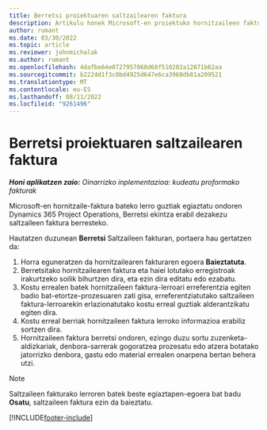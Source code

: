 ```yaml
---
title: Berretsi proiektuaren saltzailearen faktura
description: Artikulu honek Microsoft-en proiektuko hornitzaileen faktura nola baieztatu azaltzen du Dynamics 365 Project Operations eta proiektuaren saltzaileen faktura berresteko finantza-eragina.
author: rumant
ms.date: 03/30/2022
ms.topic: article
ms.reviewer: johnmichalak
ms.author: rumant
ms.openlocfilehash: 4dafbe64e0727957068d68f510202a12871b62aa
ms.sourcegitcommit: b2224d1f3c0bd4925d647e6ca3960db81a209521
ms.translationtype: MT
ms.contentlocale: eu-ES
ms.lasthandoff: 08/11/2022
ms.locfileid: "9261496"
---
```

# <a name="confirm-a-project-vendor-invoice"></a>Berretsi proiektuaren saltzailearen faktura

_**Honi aplikatzen zaio:** Oinarrizko inplementazioa: kudeatu proformako fakturak_

Microsoft-en hornitzaile-faktura bateko lerro guztiak egiaztatu ondoren Dynamics 365 Project Operations, Berretsi ekintza erabil dezakezu saltzaileen faktura berresteko.

Hautatzen duzunean **Berretsi** Saltzaileen fakturan, portaera hau gertatzen da:

1. Horra eguneratzen da hornitzailearen fakturaren egoera **Baieztatuta**.
2. Berretsitako hornitzailearen faktura eta haiei lotutako erregistroak irakurtzeko soilik bihurtzen dira, eta ezin dira editatu edo ezabatu.
3. Kostu errealen batek hornitzaileen faktura-lerroari erreferentzia egiten badio bat-etortze-prozesuaren zati gisa, erreferentziatutako saltzaileen faktura-lerroarekin erlazionatutako kostu erreal guztiak alderantzikatu egiten dira.
4. Kostu erreal berriak hornitzaileen faktura lerroko informazioa erabiliz sortzen dira.
5. Hornitzaileen faktura berretsi ondoren, ezingo duzu sortu zuzenketa-aldizkariak, denbora-sarrerak gogoratzea prozesatu edo atzera botatako jatorrizko denbora, gastu edo material errealen onarpena bertan behera utzi.

> [!NOTE]
> Saltzaileen fakturako lerroren batek beste egiaztapen-egoera bat badu **Osatu**, saltzaileen faktura ezin da baieztatu.

[!INCLUDE[footer-include](../../includes/footer-banner.md)]
